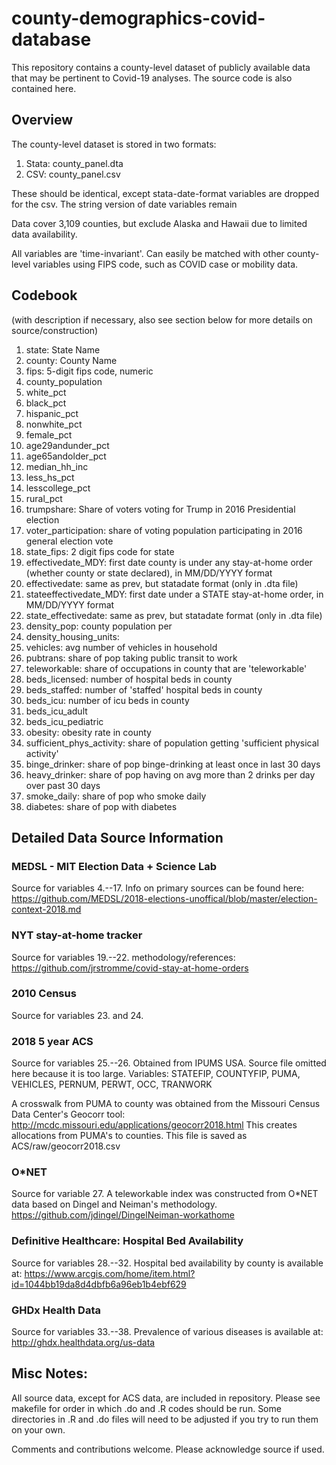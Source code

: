 # county-demographics-covid-database
This repository contains a county-level dataset of publicly available data that may be pertinent to Covid-19 analyses. The source code is also contained here.


## Overview

The county-level dataset is stored in two formats: 
1. Stata: county_panel.dta
2. CSV: county_panel.csv

These should be identical, except stata-date-format variables are dropped for the csv.  The string version of date variables remain

Data cover 3,109 counties, but exclude Alaska and Hawaii due to limited data availability.

All variables are 'time-invariant'. Can easily be matched with other county-level variables using FIPS code, such as COVID case or mobility data.

## Codebook 
(with description if necessary, also see section below for more details on source/construction)

1. state: State Name
2. county: County Name
3. fips: 5-digit fips code, numeric
4. county_population
5. white_pct
6. black_pct
7. hispanic_pct
8. nonwhite_pct
9. female_pct
10. age29andunder_pct
11. age65andolder_pct
12. median_hh_inc
13. less_hs_pct
14. lesscollege_pct
15. rural_pct
16. trumpshare: Share of voters voting for Trump in 2016 Presidential election
17. voter_participation: share of voting population participating in 2016 general election vote
18. state_fips: 2 digit fips code for state
19. effectivedate_MDY: first date county is under any stay-at-home order (whether county or state declared), in MM/DD/YYYY format
20. effectivedate: same as prev, but statadate format (only in .dta file)
21. stateeffectivedate_MDY: first date under a STATE stay-at-home order, in MM/DD/YYYY format
22. state_effectivedate: same as prev, but statadate format (only in .dta file)
23. density_pop: county population per 
24. density_housing_units: 
25. vehicles: avg number of vehicles in household
26. pubtrans: share of pop taking public transit to work
27. teleworkable: share of occupations in county that are 'teleworkable'
28. beds_licensed: number of hospital beds in county
29. beds_staffed:  number of 'staffed' hospital beds in county
30. beds_icu: number of icu beds in county
31. beds_icu_adult
32. beds_icu_pediatric
33. obesity: obesity rate in county
34. sufficient_phys_activity: share of population getting 'sufficient physical activity'
35. binge_drinker: share of pop binge-drinking at least once in last 30 days
36. heavy_drinker: share of pop having on avg more than 2 drinks per day over past 30 days
37. smoke_daily: share of pop who smoke daily
38. diabetes: share of pop with diabetes



## Detailed Data Source Information

### MEDSL - MIT Election Data + Science Lab
Source for variables 4.--17. 
Info on primary sources can be found here: https://github.com/MEDSL/2018-elections-unoffical/blob/master/election-context-2018.md


### NYT stay-at-home tracker
Source for variables 19.--22.
methodology/references: https://github.com/jrstromme/covid-stay-at-home-orders

### 2010 Census
Source for variables 23. and 24. 

### 2018 5 year ACS
Source for variables 25.--26.
Obtained from IPUMS USA. Source file omitted here because it is too large.
Variables: STATEFIP, COUNTYFIP, PUMA, VEHICLES, PERNUM, PERWT, OCC, TRANWORK

A crosswalk from PUMA to county was obtained from the Missouri Census Data Center's Geocorr tool: http://mcdc.missouri.edu/applications/geocorr2018.html
This creates allocations from PUMA's to counties. This file is saved as ACS/raw/geocorr2018.csv

### O*NET 
Source for variable 27.
A teleworkable index was constructed from O*NET data based on Dingel and Neiman's methodology.
https://github.com/jdingel/DingelNeiman-workathome

### Definitive Healthcare: Hospital Bed Availability 
Source for variables 28.--32.
Hospital bed availability by county is available at:
https://www.arcgis.com/home/item.html?id=1044bb19da8d4dbfb6a96eb1b4ebf629

### GHDx Health Data
Source for variables 33.--38.
Prevalence of various diseases is available at:
http://ghdx.healthdata.org/us-data

## Misc Notes:
All source data, except for ACS data, are included in repository. Please see makefile for order in which .do and .R codes should be run. Some directories in .R and .do files will need to be adjusted if you try to run them on your own.

Comments and contributions welcome. Please acknowledge source if used.




